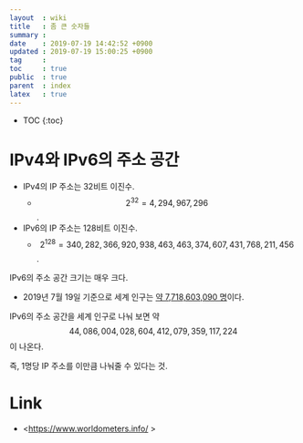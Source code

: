 ```yaml
---
layout  : wiki
title   : 좀 큰 숫자들
summary : 
date    : 2019-07-19 14:42:52 +0900
updated : 2019-07-19 15:00:25 +0900
tag     : 
toc     : true
public  : true
parent  : index
latex   : true
---
```

* TOC
{:toc}

# IPv4와 IPv6의 주소 공간

* IPv4의 IP 주소는 32비트 이진수.
    * $$2^{32} = 4,294,967,296$$.
* IPv6의 IP 주소는 128비트 이진수.
    * $$2^{128} = 340,282,366,920,938,463,463,374,607,431,768,211,456$$.

IPv6의 주소 공간 크기는 매우 크다.

* 2019년 7월 19일 기준으로 세계 인구는 [약 7,718,603,090 명](https://www.worldometers.info/ )이다.

IPv6의 주소 공간을 세계 인구로 나눠 보면 약 $$ 44,086,004,028,604,412,079,359,117,224 $$ 이 나온다.

즉, 1명당 IP 주소를 이만큼 나눠줄 수 있다는 것.



# Link

* <https://www.worldometers.info/ >
